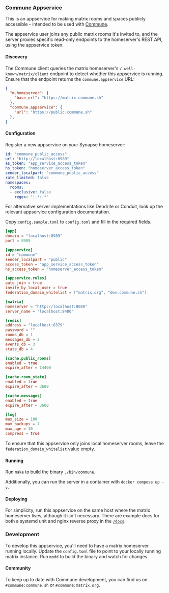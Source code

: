 ### Commune Appservice

This is an appservice for making matrix rooms and spaces publicly accessible - intended
to be used with [Commune](https://github.com/commune-sh/commune).

The appservice user joins any public matrix rooms it's invited to, and the server proxies specific read-only endpoints to the homeserver's REST API, using the appservice token. 

#### Discovery

The Commune client queries the matrix homeserver's `/.well-known/matrix/client` endpoint to detect whether this appservice is running. Ensure that the endpoint returns the `commune.appservice` URL:

```json
{
  "m.homeserver": {
    "base_url": "https://matrix.commune.sh"
  },
  "commune.appservice": {
    "url": "https://public.commune.sh"
  },
}
```

#### Configuration

Register a new appservice on your Synapse homeserver:

```yaml
id: "commune_public_access"
url: "http://localhost:8989"
as_token: "app_service_access_token"
hs_token: "homeserver_access_token"
sender_localpart: "commune_public_access" 
rate_limited: false
namespaces:
  rooms:
  - exclusive: false
    regex: "!.*:.*"
```

For alternative server implementations like Dendrite or Conduit, look up the relevant appservice configuration documentation.

Copy `config.sample.toml` to `config.toml` and fill in the required fields.

```toml
[app]
domain = "localhost:8989"
port = 8989

[appservice]
id = "commune"
sender_localpart = "public"
access_token = "app_service_access_token"
hs_access_token = "homeserver_access_token"

[appservice.rules]
auto_join = true
invite_by_local_user = true
federation_domain_whitelist = ["matrix.org", "dev.commune.sh"]

[matrix]
homeserver = "http://localhost:8080"
server_name = "localhost:8480"

[redis]
address = "localhost:6379"
password = ""
rooms_db = 1
messages_db = 2
events_db = 3
state_db = 4

[cache.public_rooms]
enabled = true
expire_after = 14400

[cache.room_state]
enabled = true
expire_after = 3600

[cache.messages]
enabled = true
expire_after = 3600

[log]
max_size = 100
max_backups = 7
max_age = 30
compress = true

```

To ensure that this appservice only joins local homeserver rooms, leave the `federation_domain_whitelist` value empty. 

#### Running

Run `make` to build the binary `./bin/commune`.

Additionally, you can run the server in a container with `docker compose up -v`.

#### Deploying

For simplicity, run this appservice on the same host where the matrix homeserver lives, although it isn't necessary. There are example docs for both a systemd unit and nginx reverse proxy in the [`/docs`](https://github.com/commune-sh/appservice/tree/main/docs).

### Development

To develop this appservice, you'll need to have a matrix homeserver running locally. Update the `config.toml` file to point to your locally running matrix instance. Run `modd` to build the binary and watch for changes.


#### Community

To keep up to date with Commune development, you can find us on `#commune:commune.sh` or `#commune:matrix.org`.

